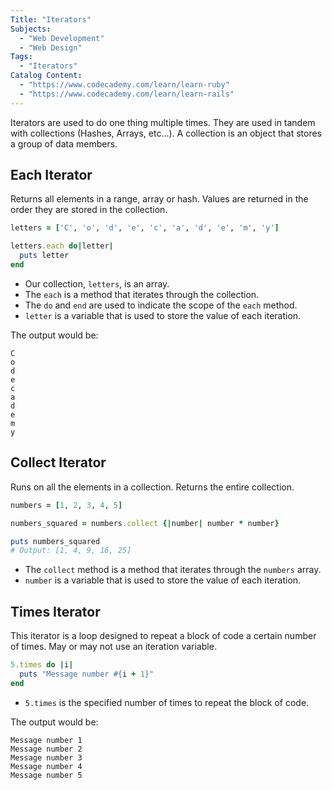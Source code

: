 ```yaml
---
Title: "Iterators"
Subjects:
  - "Web Development"
  - "Web Design"
Tags:
  - "Iterators"
Catalog Content:
  - "https://www.codecademy.com/learn/learn-ruby"
  - "https://www.codecademy.com/learn/learn-rails"
---
```


Iterators are used to do one thing multiple times. They are used in tandem with collections (Hashes, Arrays, etc...). A collection is an object that stores a group of data members.

## Each Iterator

Returns all elements in a range, array or hash. Values are returned in the order they are stored in the collection.

```ruby
letters = ['C', 'o', 'd', 'e', 'c', 'a', 'd', 'e', 'm', 'y']

letters.each do|letter|
  puts letter
end
```

- Our collection, `letters`, is an array.
- The `each` is a method that iterates through the collection.
- The `do` and `end` are used to indicate the scope of the `each` method.
- `letter` is a variable that is used to store the value of each iteration.

The output would be:

```
C
o
d
e
c
a
d
e
m
y
```

## Collect Iterator

Runs on all the elements in a collection. Returns the entire collection.

```ruby
numbers = [1, 2, 3, 4, 5]

numbers_squared = numbers.collect {|number| number * number}

puts numbers_squared
# Output: [1, 4, 9, 16, 25]
```

- The `collect` method is a method that iterates through the `numbers` array.
- `number` is a variable that is used to store the value of each iteration.

## Times Iterator

This iterator is a loop designed to repeat a block of code a certain number of times. May or may not use an iteration variable.

```ruby
5.times do |i|
  puts "Message number #{i + 1}"
end
```

- `5.times` is the specified number of times to repeat the block of code.

The output would be:

```
Message number 1
Message number 2
Message number 3
Message number 4
Message number 5
```
